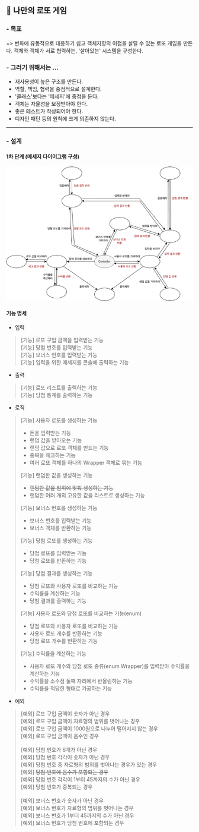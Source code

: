 ## 📝 나만의 로또 게임 

### - 목표 
=> 변화에 유동적으로 대응하기 쉽고 객체지향의 이점을 살릴 수 있는 로또 게임을 만든다. 
객체와 객체가 서로 협력하는, '살아있는' 시스템을 구성한다.

### - 그러기 위해서는 ...
- 재사용성이 높은 구조를 만든다.
- 역할, 책임, 협력을 중점적으로 설계한다.
- '클래스'보다는 '메세지'에 중점을 둔다.
- 객체는 자율성을 보장받아야 한다.
- 좋은 테스트가 작성되어야 한다. 
- 디자인 패턴 등의 원칙에 크게 의존하지 않는다.
---
### - 설계
#### 1차 단계 (메세지 다이어그램 구성)
<img src="image/lotto2.drawio.png">

#### 기능 명세

- 입력
> [기능] 로또 구입 금액을 입력받는 기능 <br>
> [기능] 당첨 번호를 입력받는 기능 <br>
> [기능] 보너스 번호를 입력받는 기능 <br>
> [기능] 입력을 위한 메세지를 콘솔에 출력하는 기능 <br>


- 출력
> [기능] 로또 리스트를 출력하는 기능 <br>
> [기능] 당첨 통계를 출력하는 기능 <br>

- 로직
> [기능] 사용자 로또를 생성하는 기능 <br>
> - 돈을 입력받는 기능 <br>
> - 랜덤 값을 받아오는 기능 <br>
> - 랜덤 값으로 로또 객체를 만드는 기능 <br>
> - 중복을 체크하는 기능 <br>
> - 여러 로또 객체를 하나의 Wrapper 객체로 묶는 기능 <br>
> 
> 
> [기능] 랜덤한 값을 생성하는 기능 <br>
> - ~~랜덤한 값을 범위에 맞춰 생성하는 기능 <br>~~
> - 랜덤한 여러 개의 고유한 값을 리스트로 생성하는 기능 <br>
> 
> 
> [기능] 보너스 번호를 생성하는 기능 <br>
> - 보너스 번호를 입력받는 기능 <br>
> - 보너스 객체를 반환하는 기능 <br>
> 
> 
> [기능] 당첨 로또를 생성하는 기능 <br>
> - 당첨 로또를 입력받는 기능 <br>
> - 당첨 로또를 반환하는 기능 <br>
> 
> 
> [기능] 당첨 결과를 생성하는 기능 <br>
> - 당첨 로또와 사용자 로또를 비교하는 기능 <br>
> - 수익률을 계산하는 기능 <br>
> - 당첨 결과를 출력하는 기능 <br>
> 
> 
> [기능] 사용자 로또와 당첨 로또를 비교하는 기능(enum) <br>
> - 당첨 로또와 사용자 로또를 비교하는 기능 <br>
> - 사용자 로또 개수를 반환하는 기능 <br>
> - 당첨 로또 개수를 반환하는 기능 <br>
> 
> [기능] 수익률을 계산하는 기능 <br>
> - 사용자 로또 개수와 당첨 로또 종류(enum Wrapper)를 입력받아 수익률을 계산하는 기능 <br>
> - 수익률을 소수점 둘째 자리에서 반올림하는 기능 <br>
> - 수익률을 적당한 형태로 가공하는 기능 <br>

- 예외
> [예외] 로또 구입 금액이 숫자가 아닌 경우 <br>
> [예외] 로또 구입 금액이 자료형의 범위를 벗어나는 경우 <br>
> [예외] 로또 구입 금액이 1000원으로 나누어 떨어지지 않는 경우 <br>
> [예외] 로또 구입 금액이 음수인 경우 <br> <br>
> [예외] 당첨 번호가 6개가 아닌 경우 <br>
> [예외] 당첨 번호 각각이 숫자가 아닌 경우 <br>
> [예외] 당첨 번호 중 자료형의 범위를 벗어나는 경우가 있는 경우 <br>
> [예외] ~~당첨 번호에 음수가 포함되는 경우 <br>~~
> [예외] 당첨 번호 각각이 1부터 45까지의 수가 아닌 경우 <br>
> [예외] 당첨 번호가 중복되는 경우 <br> <br>
> [예외] 보너스 번호가 숫자가 아닌 경우 <br>
> [예외] 보너스 번호가 자료형의 범위를 벗어나는 경우 <br>
> [예외] 보너스 번호가 1부터 45까지의 수가 아닌 경우 <br>
> [예외] 보너스 번호가 당첨 번호에 포함되는 경우 <br>